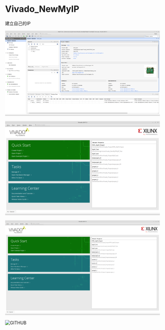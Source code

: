 # Vivado_NewMyIP
建立自己的IP


 ![GITHUB](https://raw.githubusercontent.com/ANAN030/Vivado_NewMyIP/master/image/01.png "01")
 
 ![GITHUB](https://raw.githubusercontent.com/ANAN030/Vivado_NewMyIP/master/image/1440x900.png "02")
 
 ![GITHUB](https://raw.githubusercontent.com/ANAN030/Vivado_NewMyIP/master/image/1680x1050.png "03")

![GITHUB](https://raw.githubusercontent.com/ANAN030/Vivado_NewMyIP/master/image/.png "03")

